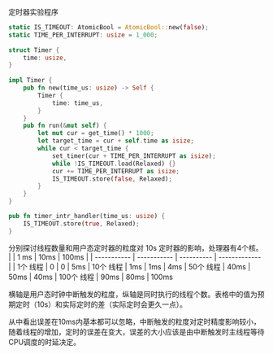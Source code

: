 定时器实验程序
```rust
static IS_TIMEOUT: AtomicBool = AtomicBool::new(false);
static TIME_PER_INTERRUPT: usize = 1_000;  
  
struct Timer {  
    time: usize,  
}  
  
impl Timer {  
    pub fn new(time_us: usize) -> Self {  
        Timer {  
            time: time_us,  
        }    
    }  
    pub fn run(&mut self) {  
        let mut cur = get_time() * 1000;  
        let target_time = cur + self.time as isize;  
        while cur < target_time {  
            set_timer(cur + TIME_PER_INTERRUPT as isize);  
            while !IS_TIMEOUT.load(Relaxed) {}  
            cur += TIME_PER_INTERRUPT as isize;  
            IS_TIMEOUT.store(false, Relaxed);  
        }    
    }
}

pub fn timer_intr_handler(time_us: usize) {  
    IS_TIMEOUT.store(true, Relaxed);  
}

```
分别探讨线程数量和用户态定时器的粒度对 10s 定时器的影响，处理器有4个核。
|      | 1 ms |  10ms | 100ms |
| ----------- | ----------- | ---------- | ------------- |
| 1个 线程     |    0    | 0 |  5ms
| 10个 线程   |    1ms    | 1ms | 4ms
| 50个 线程   | 40ms        | 50ms   | 40ms
| 100个 线程   |    90ms    |  80ms | 100ms

横轴是用户态时钟中断触发的粒度，纵轴是同时执行的线程个数。表格中的值为预期定时（10s）和实际定时的差（实际定时会更久一点）。

从中看出误差在10ms内基本都可以忽略，中断触发的粒度对定时精度影响较小，随着线程的增加，定时的误差在变大，误差的大小应该是由中断触发时主线程等待CPU调度的时延决定。